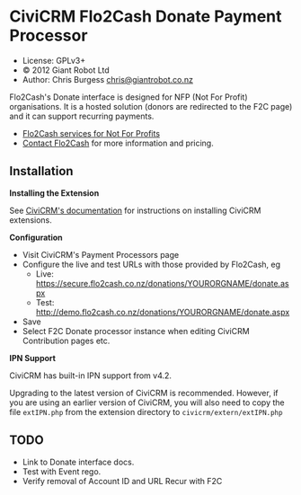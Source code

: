 CiviCRM Flo2Cash Donate Payment Processor
=========================================

* License: GPLv3+
* &copy; 2012 Giant Robot Ltd
* Author: Chris Burgess <chris@giantrobot.co.nz>

Flo2Cash's Donate interface is designed for NFP (Not For Profit) organisations.
It is a hosted solution (donors are redirected to the F2C page) and it can
support recurring payments.

* [Flo2Cash services for Not For Profits](http://www.flo2cash.co.nz/notforprofit.php)
* [Contact Flo2Cash](http://www.flo2cash.co.nz/contact.php) for more information and pricing.

Installation
------------

**Installing the Extension**

See [CiviCRM's documentation](http://wiki.civicrm.org/confluence/display/CRMDOC41/Extensions) for instructions on installing CiviCRM extensions.

**Configuration**

* Visit CiviCRM's Payment Processors page
* Configure the live and test URLs with those provided by Flo2Cash, eg
  * Live: https://secure.flo2cash.co.nz/donations/YOURORGNAME/donate.aspx
  * Test: http://demo.flo2cash.co.nz/donations/YOURORGNAME/donate.aspx
* Save
* Select F2C Donate processor instance when editing CiviCRM Contribution pages etc.

**IPN Support**

CiviCRM has built-in IPN support from v4.2.

Upgrading to the latest version of CiviCRM is recommended. However, if you are
using an earlier version of CiviCRM, you will also need to copy the file
`extIPN.php` from the extension directory to `civicrm/extern/extIPN.php`

TODO
----

* Link to Donate interface docs.
* Test with Event rego.
* Verify removal of Account ID and URL Recur with F2C
